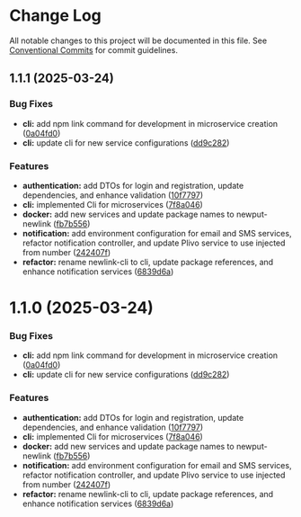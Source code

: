 # Change Log

All notable changes to this project will be documented in this file.
See [Conventional Commits](https://conventionalcommits.org) for commit guidelines.

## 1.1.1 (2025-03-24)


### Bug Fixes

* **cli:** add npm link command for development in microservice creation ([0a04fd0](https://github.com/antrikshanewput/NewLink/commit/0a04fd09bce64d1d4e6f0d09e64fc1cccfc1d2a1))
* **cli:** update cli for new service configurations ([dd9c282](https://github.com/antrikshanewput/NewLink/commit/dd9c28270056dd29f37d3ad721c4265a9ec5c804))


### Features

* **authentication:** add DTOs for login and registration, update dependencies, and enhance validation ([10f7797](https://github.com/antrikshanewput/NewLink/commit/10f77979c3c6bc90506fb877eaa4ce546632da7d))
* **cli:** implemented Cli for microservices ([7f8a046](https://github.com/antrikshanewput/NewLink/commit/7f8a0466da3c7acc4e5c6ac64ebc8abb3fb0e8f4))
* **docker:** add new services and update package names to newput-newlink ([fb7b556](https://github.com/antrikshanewput/NewLink/commit/fb7b556d8436ef88760240180f8821e08a03e33a))
* **notification:** add environment configuration for email and SMS services, refactor notification controller, and update Plivo service to use injected from number ([242407f](https://github.com/antrikshanewput/NewLink/commit/242407f3ecf08524f3d49d85a91e18ecbb1312a0))
* **refactor:** rename newlink-cli to cli, update package references, and enhance notification services ([6839d6a](https://github.com/antrikshanewput/NewLink/commit/6839d6a3aeb5e89fb47dc9bc12321e6b3ec64b1a))





# 1.1.0 (2025-03-24)


### Bug Fixes

* **cli:** add npm link command for development in microservice creation ([0a04fd0](https://github.com/antrikshanewput/NewLink/commit/0a04fd09bce64d1d4e6f0d09e64fc1cccfc1d2a1))
* **cli:** update cli for new service configurations ([dd9c282](https://github.com/antrikshanewput/NewLink/commit/dd9c28270056dd29f37d3ad721c4265a9ec5c804))


### Features

* **authentication:** add DTOs for login and registration, update dependencies, and enhance validation ([10f7797](https://github.com/antrikshanewput/NewLink/commit/10f77979c3c6bc90506fb877eaa4ce546632da7d))
* **cli:** implemented Cli for microservices ([7f8a046](https://github.com/antrikshanewput/NewLink/commit/7f8a0466da3c7acc4e5c6ac64ebc8abb3fb0e8f4))
* **docker:** add new services and update package names to newput-newlink ([fb7b556](https://github.com/antrikshanewput/NewLink/commit/fb7b556d8436ef88760240180f8821e08a03e33a))
* **notification:** add environment configuration for email and SMS services, refactor notification controller, and update Plivo service to use injected from number ([242407f](https://github.com/antrikshanewput/NewLink/commit/242407f3ecf08524f3d49d85a91e18ecbb1312a0))
* **refactor:** rename newlink-cli to cli, update package references, and enhance notification services ([6839d6a](https://github.com/antrikshanewput/NewLink/commit/6839d6a3aeb5e89fb47dc9bc12321e6b3ec64b1a))
